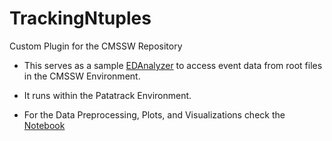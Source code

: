 # TrackingNtuples
Custom Plugin for the CMSSW Repository

* This serves as a sample [EDAnalyzer](https://twiki.cern.ch/twiki/bin/view/Main/CMSSWatFNALANALYZER) 
to access event data from root files in the CMSSW Environment.

* It runs within the Patatrack Environment.

* For the Data Preprocessing, Plots, and Visualizations check the [Notebook](TrackingNtuples/scripts/Tracking%20Data%20Visualizer%20v2.ipynb)
